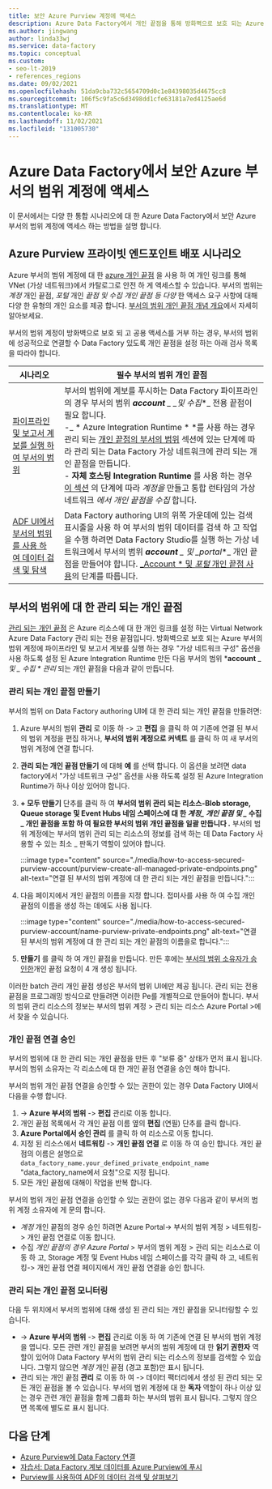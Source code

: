 ```yaml
---
title: 보안 Azure Purview 계정에 액세스
description: Azure Data Factory에서 개인 끝점을 통해 방화벽으로 보호 되는 Azure 부서의 범위 계정에 액세스 하는 방법에 대해 알아봅니다.
ms.author: jingwang
author: linda33wj
ms.service: data-factory
ms.topic: conceptual
ms.custom:
- seo-lt-2019
- references_regions
ms.date: 09/02/2021
ms.openlocfilehash: 51da9cba732c5654709d0c1e84398035d4675cc8
ms.sourcegitcommit: 106f5c9fa5c6d3498dd1cfe63181a7ed4125ae6d
ms.translationtype: MT
ms.contentlocale: ko-KR
ms.lasthandoff: 11/02/2021
ms.locfileid: "131005730"
---
```

# <a name="access-a-secured-azure-purview-account-from-azure-data-factory"></a>Azure Data Factory에서 보안 Azure 부서의 범위 계정에 액세스

이 문서에서는 다양 한 통합 시나리오에 대 한 Azure Data Factory에서 보안 Azure 부서의 범위 계정에 액세스 하는 방법을 설명 합니다.

## <a name="azure-purview-private-endpoint-deployment-scenarios"></a>Azure Purview 프라이빗 엔드포인트 배포 시나리오

Azure 부서의 범위 계정에 대 한 [azure 개인 끝점](../private-link/private-endpoint-overview.md) 을 사용 하 여 개인 링크를 통해 VNet (가상 네트워크)에서 카탈로그로 안전 하 게 액세스할 수 있습니다. 부서의 범위는 *계정* 개인 끝점, *포털* 개인 *끝점 및 수집 개인 끝점 등 다양* 한 액세스 요구 사항에 대해 다양 한 유형의 개인 요소를 제공 합니다. [부서의 범위 개인 끝점 개념 개요](../purview/catalog-private-link.md#conceptual-overview)에서 자세히 알아보세요. 

부서의 범위 계정이 방화벽으로 보호 되 고 공용 액세스를 거부 하는 경우, 부서의 범위에 성공적으로 연결할 수 Data Factory 있도록 개인 끝점을 설정 하는 아래 검사 목록을 따라야 합니다. 

| 시나리오                                                     | 필수 부서의 범위 개인 끝점                           |
| ------------------------------------------------------------ | ------------------------------------------------------------ |
| [파이프라인 및 보고서 계보를 실행 하 여 부서의 범위](tutorial-push-lineage-to-purview.md) | 부서의 범위에 계보를 푸시하는 Data Factory 파이프라인의 경우 부서의 범위 ***account** _ _*_및 수집_*_ 전용 끝점이 필요 합니다. <br>-_ * Azure Integration Runtime * *를 사용 하는 경우 관리 되는 [개인 끝점의 부서의 범위](#managed-private-endpoints-for-purview) 섹션에 있는 단계에 따라 관리 되는 Data Factory 가상 네트워크에 관리 되는 개인 끝점을 만듭니다.<br>- **자체 호스팅 Integration Runtime** 를 사용 하는 경우 [이 섹션](../purview/catalog-private-link-end-to-end.md#option-2---enable-account-portal-and-ingestion-private-endpoint-on-existing-azure-purview-accounts) 의 단계에 따라 *계정을* 만들고 통합 런타임의 가상 네트워크 *에서 개인 끝점을 수집* 합니다. |
| [ADF UI에서 부서의 범위를 사용 하 여 데이터 검색 및 탐색](how-to-discover-explore-purview-data.md) | Data Factory authoring UI의 위쪽 가운데에 있는 검색 표시줄을 사용 하 여 부서의 범위 데이터를 검색 하 고 작업을 수행 하려면 Data Factory Studio를 실행 하는 가상 네트워크에서 부서의 범위 ***account** _ 및 _*_portal_*_ 개인 끝점을 만들어야 합니다. [_Account * 및 *포털* 개인 끝점 사용](../purview/catalog-private-link-account-portal.md#option-2---enable-account-and-portal-private-endpoint-on-existing-azure-purview-accounts)의 단계를 따릅니다. |

## <a name="managed-private-endpoints-for-purview"></a>부서의 범위에 대 한 관리 되는 개인 끝점

[관리 되는 개인 끝점](managed-virtual-network-private-endpoint.md#managed-private-endpoints) 은 Azure 리소스에 대 한 개인 링크를 설정 하는 Virtual Network Azure Data Factory 관리 되는 전용 끝점입니다. 방화벽으로 보호 되는 Azure 부서의 범위 계정에 파이프라인 및 보고서 계보를 실행 하는 경우 "가상 네트워크 구성" 옵션을 사용 하도록 설정 된 Azure Integration Runtime 만든 다음 부서의 범위 ***account** _ *_및 _ 수집 * 관리_* 되는 개인 끝점을 다음과 같이 만듭니다.

### <a name="create-managed-private-endpoints"></a>관리 되는 개인 끝점 만들기

부서의 범위 on Data Factory authoring UI에 대 한 관리 되는 개인 끝점을 만들려면:

1. Azure 부서의 범위 **관리** 로 이동 하  ->  고 **편집** 을 클릭 하 여 기존에 연결 된 부서의 범위 계정을 편집 하거나, **부서의 범위 계정으로 커넥트** 를 클릭 하 여 새 부서의 범위 계정에 연결 합니다.

2. **관리 되는 개인 끝점 만들기** 에 대해 **예** 를 선택 합니다. 이 옵션을 보려면 data factory에서 "가상 네트워크 구성" 옵션을 사용 하도록 설정 된 Azure Integration Runtime가 하나 이상 있어야 합니다.

3. **+ 모두 만들기** 단추를 클릭 하 여 **부서의 범위 관리 되는 리소스-Blob storage, Queue storage 및 Event Hubs 네임 스페이스에 대 한 _계정_*_ 개인 끝점 및 _* 수집 _ 개인 끝점을 포함 하 여 필요한 부서의 범위 개인 끝점을 일괄 만듭니다 *.*** 부서의 범위 계정에는 부서의 범위 관리 되는 리소스의 정보를 검색 하는 데 Data Factory 사용할 수 있는 최소 _ 판독기 역할이 있어야 합니다.

   :::image type="content" source="./media/how-to-access-secured-purview-account/purview-create-all-managed-private-endpoints.png" alt-text="연결 된 부서의 범위 계정에 대 한 관리 되는 개인 끝점을 만듭니다.":::

4. 다음 페이지에서 개인 끝점의 이름을 지정 합니다. 접미사를 사용 하 여 수집 개인 끝점의 이름을 생성 하는 데에도 사용 됩니다.

   :::image type="content" source="./media/how-to-access-secured-purview-account/name-purview-private-endpoints.png" alt-text="연결 된 부서의 범위 계정에 대 한 관리 되는 개인 끝점의 이름을로 합니다.":::

5. **만들기** 를 클릭 하 여 개인 끝점을 만듭니다. 만든 후에는 [부서의 범위 소유자가 승인한](#approve-private-endpoint-connections)개인 끝점 요청이 4 개 생성 됩니다.

이러한 batch 관리 개인 끝점 생성은 부서의 범위 UI에만 제공 됩니다. 관리 되는 전용 끝점을 프로그래밍 방식으로 만들려면 이러한 Pe를 개별적으로 만들어야 합니다. 부서의 범위 관리 리소스의 정보는 부서의 범위 계정 > 관리 되는 리소스 Azure Portal >에서 찾을 수 있습니다.

### <a name="approve-private-endpoint-connections"></a>개인 끝점 연결 승인

부서의 범위에 대 한 관리 되는 개인 끝점을 만든 후 "보류 중" 상태가 먼저 표시 됩니다. 부서의 범위 소유자는 각 리소스에 대 한 개인 끝점 연결을 승인 해야 합니다.

부서의 범위 개인 끝점 연결을 승인할 수 있는 권한이 있는 경우 Data Factory UI에서 다음을 수행 합니다. 

1.   ->  **Azure 부서의 범위**  ->  **편집** 관리로 이동 합니다.
2. 개인 끝점 목록에서 각 개인 끝점 이름 옆의 **편집** (연필) 단추를 클릭 합니다.
3. **Azure Portal에서 승인 관리** 를 클릭 하 여 리소스로 이동 합니다.
4. 지정 된 리소스에서 **네트워킹**  ->  **개인 끝점 연결** 로 이동 하 여 승인 합니다. 개인 끝점의 이름은 설명으로 `data_factory_name.your_defined_private_endpoint_name` "data_factory_name에서 요청"으로 지정 됩니다.
5. 모든 개인 끝점에 대해이 작업을 반복 합니다.

부서의 범위 개인 끝점 연결을 승인할 수 있는 권한이 없는 경우 다음과 같이 부서의 범위 계정 소유자에 게 문의 합니다.

- *계정* 개인 끝점의 경우 승인 하려면 Azure Portal-> 부서의 범위 계정 > 네트워킹-> 개인 끝점 연결로 이동 합니다.
- 수집 *개인 끝점의 경우 Azure Portal* > 부서의 범위 계정 > 관리 되는 리소스로 이동 하 고, Storage 계정 및 Event Hubs 네임 스페이스를 각각 클릭 하 고, 네트워킹-> 개인 끝점 연결 페이지에서 개인 끝점 연결을 승인 합니다.

### <a name="monitor-managed-private-endpoints"></a>관리 되는 개인 끝점 모니터링

다음 두 위치에서 부서의 범위에 대해 생성 된 관리 되는 개인 끝점을 모니터링할 수 있습니다.

-   ->  **Azure 부서의 범위**  ->  **편집** 관리로 이동 하 여 기존에 연결 된 부서의 범위 계정을 엽니다. 모든 관련 개인 끝점을 보려면 부서의 범위 계정에 대 한 **읽기 권한자** 역할이 있어야 Data Factory 부서의 범위 관리 되는 리소스의 정보를 검색할 수 있습니다. 그렇지 않으면 *계정* 개인 끝점 (경고 포함)만 표시 됩니다.
- 관리 되는 개인 끝점 **관리** 로 이동 하 여  ->   데이터 팩터리에서 생성 된 관리 되는 모든 개인 끝점을 볼 수 있습니다. 부서의 범위 계정에 대 한 **독자** 역할이 하나 이상 있는 경우 관련 개인 끝점을 함께 그룹화 하는 부서의 범위 표시 됩니다. 그렇지 않으면 목록에 별도로 표시 됩니다.

## <a name="nextsteps"></a>다음 단계 

- [Azure Purview에 Data Factory 연결](connect-data-factory-to-azure-purview.md)
- [자습서: Data Factory 계보 데이터를 Azure Purview에 푸시](tutorial-push-lineage-to-purview.md)
- [Purview를 사용하여 ADF의 데이터 검색 및 살펴보기](how-to-discover-explore-purview-data.md)
